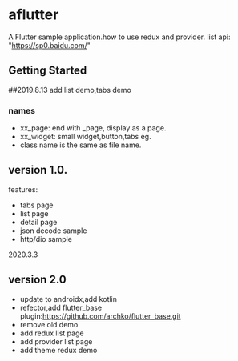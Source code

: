 # aflutter

A  Flutter sample application.how to use redux and provider.
list api: "https://sp0.baidu.com/"

## Getting Started

##2019.8.13 add list demo,tabs demo

### names
- xx_page: end with _page, display as a page.
- xx_widget: small widget,button,tabs eg.
- class name is the same as file name.

## version 1.0.
features:
- tabs page
- list page
- detail page
- json decode sample
- http/dio sample

2020.3.3
## version 2.0
- update to androidx,add kotlin
- refector,add flutter_base plugin:https://github.com/archko/flutter_base.git
- remove old demo
- add redux list page
- add provider list page
- add theme redux demo